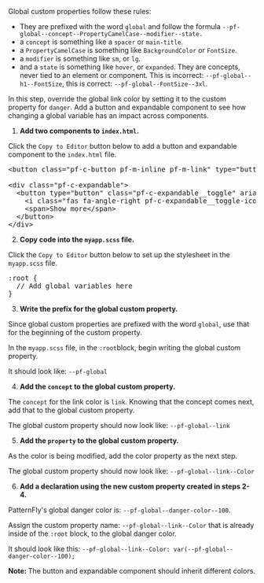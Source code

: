 Global custom properties follow these rules:

* They are prefixed with the word `global` and follow the formula `--pf-global--concept--PropertyCamelCase--modifier--state.`
 * a `concept` is something like a `spacer` or `main-title`.
 * a `PropertyCamelCase` is something like `BackgroundColor` or `FontSize`.
 * a `modifier` is something like `sm`, or `lg`.
 * and a `state` is something like `hover`, or `expanded`.
They are concepts, never tied to an element or component. This is incorrect: `--pf-global--h1--FontSize`, this is correct: `--pf-global--FontSize--3xl`.

In this step, override the global link color by setting it to the custom property for `danger`. Add a button and expandable component to see how changing a global variable has an impact across components.

1) <strong>Add two components to `index.html`.</strong>

Click the `Copy to Editor` button below to add a button and expandable component to the `index.html` file.

<pre class="file" data-filename="index.html" data-target="replace">
&lt;button class=&quot;pf-c-button pf-m-inline pf-m-link&quot; type=&quot;button&quot;&gt;Inline link&lt;/button&gt;

&lt;div class=&quot;pf-c-expandable&quot;&gt;
  &lt;button type=&quot;button&quot; class=&quot;pf-c-expandable__toggle&quot; aria-expanded=&quot;false&quot;&gt;
    &lt;i class=&quot;fas fa-angle-right pf-c-expandable__toggle-icon&quot; aria-hidden=&quot;true&quot;&gt;&lt;/i&gt;
    &lt;span&gt;Show more&lt;/span&gt;
  &lt;/button&gt;
&lt;/div&gt;
</pre>

2) <strong>Copy code into the `myapp.scss` file.</strong>

Click the `Copy to Editor` button below to set up the stylesheet in the `myapp.scss` file.

<pre class="file" data-filename="myapp.scss" data-target="replace">
:root {
  // Add global variables here
}
</pre>

3) <strong>Write the prefix for the global custom property.</strong>

Since global custom properties are prefixed with the word `global`, use that for the beginning of the custom property.

In the `myapp.scss` file, in the `:root`block, begin writing the global custom property.

It should look like: `--pf-global`

4) <strong>Add the `concept` to the global custom property.</strong>

The `concept` for the link color is `link`. Knowing that the concept comes next, add that to the global custom property.

The global custom property should now look like: `--pf-global--link`

5) <strong>Add the `property` to the global custom property.</strong>

As the color is being modified, add the color property as the next step.

The global custom property should now look like: `--pf-global--link--Color`

6) <strong>Add a declaration using the new custom property created in steps 2-4.</strong>

PatternFly's global danger color is: `--pf-global--danger-color--100`.

Assign the custom property name: `--pf-global--link--Color` that is already inside of the `:root` block, to the global danger color.

It should look like this:
`--pf-global--link--Color: var(--pf-global--danger-color--100);`

<strong>Note: </strong> The button and expandable component should inherit different colors.